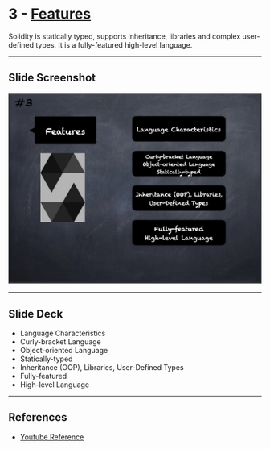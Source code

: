 # 3 - [Features](Features.md)
Solidity is statically typed, supports inheritance, libraries and complex user-defined types. It is a fully-featured high-level language.

___
## Slide Screenshot
![003.png](../../images/2.%20Solidity%20101/003.png)
___
## Slide Deck
- Language Characteristics
- Curly-bracket Language
- Object-oriented Language
- Statically-typed
- Inheritance (OOP), Libraries, User-Defined Types
- Fully-featured
- High-level Language

___
## References
- [Youtube Reference](https://youtu.be/5eLqFac5Tkg?t=256)


